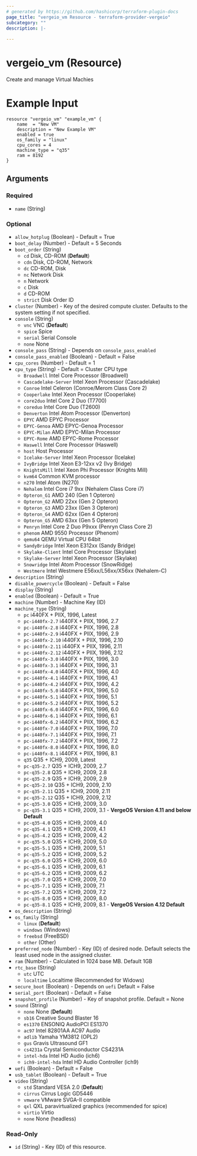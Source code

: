 ```yaml
---
# generated by https://github.com/hashicorp/terraform-plugin-docs
page_title: "vergeio_vm Resource - terraform-provider-vergeio"
subcategory: ""
description: |-
  
---
```


# vergeio_vm (Resource)
Create and manage Virtual Machies
# Example Input
```
resource "vergeio_vm" "example_vm" {
	name  = "New VM"
	description = "New Example VM"
	enabled = true
	os_family = "linux"
	cpu_cores = 4
	machine_type = "q35"
	ram = 8192
}
```
<!-- schema generated by tfplugindocs -->
## Arguments

### Required

- `name` (String)

### Optional

- `allow_hotplug` (Boolean) - Default = True
- `boot_delay` (Number) - Default = 5 Seconds
- `boot_order` (String)
    - `cd`     Disk, CD-ROM (**Default**)
    - `cdn`    Disk, CD-ROM, Network
    - `dc`     CD-ROM, Disk
    - `nc`     Network Disk
    - `n`      Network
    - `c`      Disk
    - `d`      CD-ROM
    - `strict` Disk Order ID
- `cluster` (Number) - Key of the desired compute cluster. Defaults to the system setting if not specified.
- `console` (String)
    - `vnc`    VNC (**Default**)
    - `spice`  Spice
    - `serial` Serial Console
    - `none`   None
- `console_pass` (String) - Depends on `console_pass_enabled`
- `console_pass_enabled` (Boolean) - Default = False
- `cpu_cores` (Number) - Default = 1
- `cpu_type` (String) -  Default = Cluster CPU type
    - `Broadwell`          Intel Core Processor (Broadwell)
    - `Cascadelake-Server` Intel Xeon Processor (Cascadelake)
    - `Conroe`             Intel Celeron (Conroe\/Merom Class Core 2)
    - `Cooperlake`         Intel Xeon Processor (Cooperlake)
    - `core2duo`           Intel Core 2 Duo (T7700)
    - `coreduo`            Intel Core Duo (T2600)
    - `Denverton`          Intel Atom Processor (Denverton)
    - `EPYC`               AMD EPYC Processor
    - `EPYC-Genoa`         AMD EPYC-Genoa Processor
    - `EPYC-Milan`         AMD EPYC-Milan Processor
    - `EPYC-Rome`          AMD EPYC-Rome Processor
    - `Haswell`            Intel Core Processor (Haswell)
    - `host`               Host Processor
    - `Icelake-Server`     Intel Xeon Processor (Icelake)
    - `IvyBridge`          Intel Xeon E3-12xx v2 (Ivy Bridge)
    - `KnightsMill`        Intel Xeon Phi Processor (Knights Mill)
    - `kvm64`              Common KVM processor
    - `n270`               Intel Atom (N270)
    - `Nehalem`            Intel Core i7 9xx (Nehalem Class Core i7)
    - `Opteron_G1`         AMD 240 (Gen 1 Opteron)
    - `Opteron_G2`         AMD 22xx (Gen 2 Opteron)
    - `Opteron_G3`         AMD 23xx (Gen 3 Opteron)
    - `Opteron_G4`         AMD 62xx (Gen 4 Opteron)
    - `Opteron_G5`         AMD 63xx (Gen 5 Opteron)
    - `Penryn`             Intel Core 2 Duo P9xxx (Penryn Class Core 2)
    - `phenom`             AMD 9550 Processor (Phenom)
    - `qemu64`             QEMU Virtual CPU 64bit
    - `SandyBridge`        Intel Xeon E312xx (Sandy Bridge)
    - `Skylake-Client`     Intel Core Processor (Skylake)
    - `Skylake-Server`     Intel Xeon Processor (Skylake)
    - `Snowridge`          Intel Atom Processor (SnowRidge)
    - `Westmere`           Intel Westmere E56xx\/L56xx\/X56xx (Nehalem-C)
- `description` (String)
- `disable_powercycle` (Boolean) - Default = False
- `display` (String)
- `enabled` (Boolean) - Default = True
- `machine` (Number) - Machine Key (ID)
- `machine_type` (String)
    - `pc`            i440FX + PIIX, 1996, Latest
    - `pc-i440fx-2.7` i440FX + PIIX, 1996, 2.7
    - `pc-i440fx-2.8` i440FX + PIIX, 1996, 2.8
    - `pc-i440fx-2.9` i440FX + PIIX, 1996, 2.9
    - `pc-i440fx-2.10` i440FX + PIIX, 1996, 2.10
    - `pc-i440fx-2.11` i440FX + PIIX, 1996, 2.11
    - `pc-i440fx-2.12` i440FX + PIIX, 1996, 2.12
    - `pc-i440fx-3.0` i440FX + PIIX, 1996, 3.0
    - `pc-i440fx-3.1` i440FX + PIIX, 1996, 3.1
    - `pc-i440fx-4.0` i440FX + PIIX, 1996, 4.0
    - `pc-i440fx-4.1` i440FX + PIIX, 1996, 4.1
    - `pc-i440fx-4.2` i440FX + PIIX, 1996, 4.2
    - `pc-i440fx-5.0` i440FX + PIIX, 1996, 5.0
    - `pc-i440fx-5.1` i440FX + PIIX, 1996, 5.1
    - `pc-i440fx-5.2` i440FX + PIIX, 1996, 5.2
    - `pc-i440fx-6.0` i440FX + PIIX, 1996, 6.0
    - `pc-i440fx-6.1` i440FX + PIIX, 1996, 6.1
    - `pc-i440fx-6.2` i440FX + PIIX, 1996, 6.2
    - `pc-i440fx-7.0` i440FX + PIIX, 1996, 7.0
    - `pc-i440fx-7.1` i440FX + PIIX, 1996, 7.1
    - `pc-i440fx-7.2` i440FX + PIIX, 1996, 7.2
    - `pc-i440fx-8.0` i440FX + PIIX, 1996, 8.0
    - `pc-i440fx-8.1` i440FX + PIIX, 1996, 8.1
    - `q35`           Q35 + ICH9, 2009, Latest
    - `pc-q35-2.7`    Q35 + ICH9, 2009, 2.7
    - `pc-q35-2.8`    Q35 + ICH9, 2009, 2.8
    - `pc-q35-2.9`    Q35 + ICH9, 2009, 2.9
    - `pc-q35-2.10`   Q35 + ICH9, 2009, 2.10
    - `pc-q35-2.11`   Q35 + ICH9, 2009, 2.11
    - `pc-q35-2.12`   Q35 + ICH9, 2009, 2.12
    - `pc-q35-3.0`    Q35 + ICH9, 2009, 3.0
    - `pc-q35-3.1`    Q35 + ICH9, 2009, 3.1 - **VergeOS Version 4.11 and below Default**
    - `pc-q35-4.0`    Q35 + ICH9, 2009, 4.0
    - `pc-q35-4.1`    Q35 + ICH9, 2009, 4.1
    - `pc-q35-4.2`    Q35 + ICH9, 2009, 4.2
    - `pc-q35-5.0`    Q35 + ICH9, 2009, 5.0
    - `pc-q35-5.1`    Q35 + ICH9, 2009, 5.1
    - `pc-q35-5.2`    Q35 + ICH9, 2009, 5.2
    - `pc-q35-6.0`    Q35 + ICH9, 2009, 6.0
    - `pc-q35-6.1`    Q35 + ICH9, 2009, 6.1
    - `pc-q35-6.2`    Q35 + ICH9, 2009, 6.2
    - `pc-q35-7.0`    Q35 + ICH9, 2009, 7.0
    - `pc-q35-7.1`    Q35 + ICH9, 2009, 7.1
    - `pc-q35-7.2`    Q35 + ICH9, 2009, 7.2
    - `pc-q35-8.0`    Q35 + ICH9, 2009, 8.0
    - `pc-q35-8.1`    Q35 + ICH9, 2009, 8.1 - **VergeOS Version 4.12 Default**
- `os_description` (String)
- `os_family` (String)
    - `linux`   (**Default**)
    - `windows` (Windows)
    - `freebsd` (FreeBSD)
    - `other`   (Other)
- `preferred_node` (Number) - Key (ID) of desired node. Default selects the least used node in the assigned cluster.
- `ram` (Number) - Calculated in 1024 base MB. Default 1GB
- `rtc_base` (String)
    - `utc` UTC
    - `localtime` Localtime (Recommended for Widows)
- `secure_boot` (Boolean) - Depends on `uefi` Default = False
- `serial_port` (Boolean) - Default = False
- `snapshot_profile` (Number) - Key of snapshot profile. Default = None
- `sound` (String)
    - `none` None (**Default**)
    - `sb16` Creative Sound Blaster 16
    - `es1370` ENSONIQ AudioPCI ES1370
    - `ac97` Intel 82801AA AC97 Audio
    - `adlib` Yamaha YM3812 (OPL2)
    - `gus` Gravis Ultrasound GF1
    - `cs4231a` Crystal Semiconductor CS4231A
    - `intel-hda` Intel HD Audio (ich6)
    - `ich9-intel-hda` Intel HD Audio Controller (ich9)
- `uefi` (Boolean) - Default = False
- `usb_tablet` (Boolean) - Default = True
- `video` (String)
    - `std`    Standard VESA 2.0 (**Default**)
    - `cirrus` Cirrus Logic GD5446
    - `vmware` VMware SVGA-II compatible
    - `qxl`    QXL paravirtualized graphics (recommended for spice)
    - `virtio` Virtio
    - `none`   None (headless)

### Read-Only

- `id` (String) - Key (ID) of this resource.
